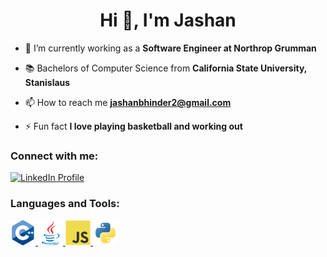 <h1 align="center">Hi 👋, I'm Jashan</h1>

- 🔭 I’m currently working as a **Software Engineer at Northrop Grumman**

- :books: Bachelors of Computer Science from **California State University, Stanislaus**

- 📫 How to reach me **jashanbhinder2@gmail.com**

- ⚡ Fun fact **I love playing basketball and working out**

<h3 align="left">Connect with me:</h3>
<p align="left">
<a href="https://www.linkedin.com/in/-jashandeep-singh"> <img src="https://static.vecteezy.com/system/resources/previews/018/930/587/original/linkedin-logo-linkedin-icon-transparent-free-png.png" alt="LinkedIn Profile" width="70"/> </a>
</p>

<h3 align="left">Languages and Tools:</h3>
<p align="left"> <a href="https://www.w3schools.com/cpp/" target="_blank" rel="noreferrer"> <img src="https://raw.githubusercontent.com/devicons/devicon/master/icons/cplusplus/cplusplus-original.svg" alt="cplusplus" width="40" height="40"/> </a> <a href="https://www.java.com" target="_blank" rel="noreferrer"> <img src="https://raw.githubusercontent.com/devicons/devicon/master/icons/java/java-original.svg" alt="java" width="40" height="40"/> </a> <a href="https://developer.mozilla.org/en-US/docs/Web/JavaScript" target="_blank" rel="noreferrer"> <img src="https://raw.githubusercontent.com/devicons/devicon/master/icons/javascript/javascript-original.svg" alt="javascript" width="40" height="40"/> </a> <a href="https://www.python.org" target="_blank" rel="noreferrer"> <img src="https://raw.githubusercontent.com/devicons/devicon/master/icons/python/python-original.svg" alt="python" width="40" height="40"/> </a> </p>
